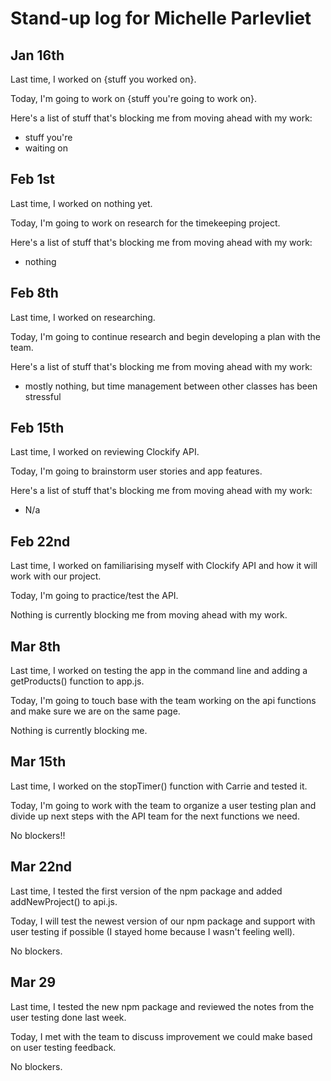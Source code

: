# Stand-up log for Michelle Parlevliet

## Jan 16th

Last time, I worked on {stuff you worked on}.

Today, I'm going to work on {stuff you're going to work on}.

Here's a list of stuff that's blocking me from moving ahead with my work:
- stuff you're
- waiting on

## Feb 1st

Last time, I worked on nothing yet.

Today, I'm going to work on research for the timekeeping project.

Here's a list of stuff that's blocking me from moving ahead with my work:
- nothing

## Feb 8th

Last time, I worked on researching.

Today, I'm going to continue research and begin developing a plan with the team.

Here's a list of stuff that's blocking me from moving ahead with my work:
- mostly nothing, but time management between other classes has been stressful

## Feb 15th

Last time, I worked on reviewing Clockify API.

Today, I'm going to brainstorm user stories and app features.

Here's a list of stuff that's blocking me from moving ahead with my work:
- N/a

## Feb 22nd

Last time, I worked on familiarising myself with Clockify API and how it will work with our project. 

Today, I'm going to practice/test the API. 

Nothing is currently blocking me from moving ahead with my work.

## Mar 8th

Last time, I worked on testing the app in the command line and adding a getProducts() function to app.js.

Today, I'm going to touch base with the team working on the api functions and make sure we are on the same page.

Nothing is currently blocking me.

## Mar 15th

Last time, I worked on the stopTimer() function with Carrie and tested it.

Today, I'm going to work with the team to organize a user testing plan and divide up next steps with the API team for the next functions we need.

No blockers!!

## Mar 22nd

Last time, I tested the first version of the npm package and added addNewProject() to api.js.

Today, I will test the newest version of our npm package and support with user testing if possible (I stayed home because I wasn't feeling well).

No blockers.

## Mar 29

Last time, I tested the new npm package and reviewed the notes from the user testing done last week.

Today, I met with the team to discuss improvement we could make based on user testing feedback.

No blockers.
